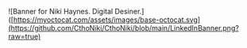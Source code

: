 ![Banner for Niki Haynes. Digital Desiner.]([https://myoctocat.com/assets/images/base-octocat.svg](https://github.com/CthoNiki/CthoNiki/blob/main/LinkedInBanner.png?raw=true)
